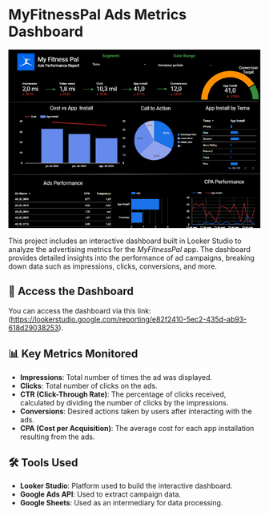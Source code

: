 # MyFitnessPal Ads Metrics Dashboard

![MyFitnessPal Ads Metrics Dashboard](https://github.com/joaovictorgribeiro/MyFitnessPal_LookerStudio/blob/main/MyFitnessPal%20Dashboard.png)

This project includes an interactive dashboard built in Looker Studio to analyze the advertising metrics for the *MyFitnessPal* app. The dashboard provides detailed insights into the performance of ad campaigns, breaking down data such as impressions, clicks, conversions, and more.

## 🚀 Access the Dashboard

You can access the dashboard via this link: (https://lookerstudio.google.com/reporting/e82f2410-5ec2-435d-ab93-618d29038253).

## 📊 Key Metrics Monitored
- **Impressions**: Total number of times the ad was displayed.
- **Clicks**: Total number of clicks on the ads.
- **CTR (Click-Through Rate)**: The percentage of clicks received, calculated by dividing the number of clicks by the impressions.
- **Conversions**: Desired actions taken by users after interacting with the ads.
- **CPA (Cost per Acquisition)**: The average cost for each app installation resulting from the ads.

## 🛠️ Tools Used
- **Looker Studio**: Platform used to build the interactive dashboard.
- **Google Ads API**: Used to extract campaign data.
- **Google Sheets**: Used as an intermediary for data processing.

